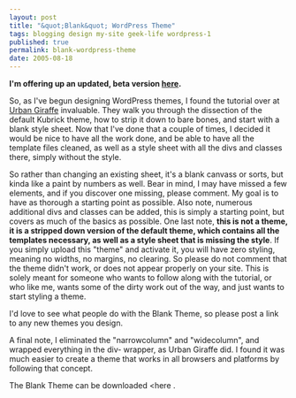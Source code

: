 ```yaml
---
layout: post
title: "&quot;Blank&quot; WordPress Theme"
tags: blogging design my-site geek-life wordpress-1
published: true
permalink: blank-wordpress-theme
date: 2005-08-18
---
```


<strong>I'm offering up an updated, beta version <a href="http://www.miklb.com/wordpress-blank-theme-v2beta/">here</a>.</strong>

So, as I've begun designing WordPress themes, I found the tutorial over at <a href="http://www.urbangiraffe.com/themes/guides">Urban Giraffe</a> invaluable.  They walk you through the dissection of the default Kubrick theme, how to strip it down to bare bones, and start with a blank style sheet.  Now that I've done that a couple of times, I decided it would be nice to have all the work done, and be able to have all the template files cleaned, as well as a style sheet with all the divs and classes there, simply without the style. 
<!--more-->
 So rather than changing an existing sheet, it's a blank canvass or sorts, but kinda like a paint by numbers as well.
Bear in mind, I may have missed a few elements, and if you discover one missing, please comment.  My goal is to have as thorough a starting point as possible.  Also note, numerous additional divs and classes can be added, this is simply a starting point, but covers as much of the basics as possible.
One last note, <strong>this is not a theme, it is a stripped down version of the default theme, which contains all the templates necessary, as well as a style sheet that is missing the style</strong>.  If you simply upload this "theme" and activate it, you will have zero styling, meaning no widths, no margins, no clearing.  So please do not comment that the theme didn't work, or does not appear properly on your site.  This is solely meant for someone who wants to follow along with the tutorial, or who like me, wants some of the dirty work out of the way, and just wants to start styling a theme.

I'd love to see what people do with the Blank Theme, so please post a link to any new themes you design.

A final note, I eliminated the "narrowcolumn" and "widecolumn", and wrapped everything in the div- wrapper, as Urban Giraffe did.  I found it was much easier to create a theme that works in all browsers and platforms by following that concept.

The Blank Theme can be downloaded <here .

<wpfileinfo filename="blog/Blank_Theme.zip" summary="true" />
